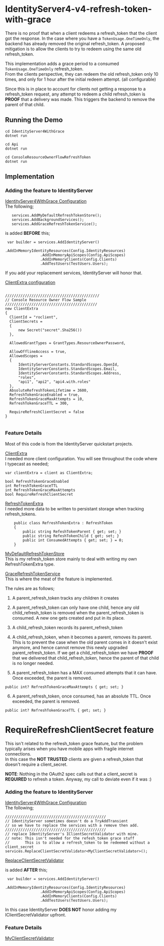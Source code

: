 # IdentityServer4-v4-refresh-token-with-grace

There is no proof that when a client redeems a refresh_token that the client got the response.  In the case where you have a ```TokenUsage.OneTimeOnly```, the backend has already removed the original refresh_token.  A proposed mitigation is to allow the clients to try to redeem using the same old refresh_token.   

This implementation adds a grace period to a consumed ```TokenUsage.OneTimeOnly``` refresh_token.  
From the clients perspective, they can redeem the old refresh_token only 10 times, and only for 1 hour after the initial redeem attempt.  (all configurable)  

Since this is in place to account for clients not getting a response to a refresh_token request, any attempt to redeem a child refresh_token is **PROOF** that a delivery was made.  This triggers the backend to remove the parent of that child.  


## Running the Demo

```
cd IdentityServer4WithGrace
dotnet run
```
```
cd Api
dotnet run
```
```
cd ConsoleResourceOwnerFlowRefreshToken
dotnet run
```

## Implementation

### Adding the feature to IdentityServer  
[IdentityServer4WithGrace Configuration](./src/IdentityServer4WithGrace/Startup.cs)  
The following;  
```
   services.AddMyDefaultRefreshTokenStore();
   services.AddBackgroundServices();
   services.AddGraceRefreshTokenService();
```
is added **BEFORE** this;
```
 var builder = services.AddIdentityServer()
                .AddInMemoryIdentityResources(Config.IdentityResources)
                .AddInMemoryApiScopes(Config.ApiScopes)
                .AddInMemoryClients(Config.Clients)
                .AddTestUsers(TestUsers.Users);
```
If you add your replacement services, IdentityServer will honor that.  

[ClientExtra configuration](./src/IdentityServer4WithGrace/Config.cs)  
```
 
///////////////////////////////////////////
// Console Resource Owner Flow Sample
//////////////////////////////////////////
new ClientExtra
{
  ClientId = "roclient",
  ClientSecrets =
  {
      new Secret("secret".Sha256())
  },

  AllowedGrantTypes = GrantTypes.ResourceOwnerPassword,

  AllowOfflineAccess = true,
  AllowedScopes =
  {
      IdentityServerConstants.StandardScopes.OpenId,
      IdentityServerConstants.StandardScopes.Email,
      IdentityServerConstants.StandardScopes.Address,
      "roles",
      "api1", "api2", "api4.with.roles"
  },
  AbsoluteRefreshTokenLifetime = 3600,
  RefreshTokenGraceEnabled = true,
  RefreshTokenGraceMaxAttempts = 10,
  RefreshTokenGraceTTL = 300,

  RequireRefreshClientSecret = false
}
 

```


### Feature Details

Most of this code is from the IdentityServer quickstart projects.

[ClientExtra](./src/ClientStore/Models/ClientExtra.cs)   
I needed more client configuration.  You will see throughout the code where I typecast as needed;  
```
var clientExtra = client as ClientExtra;
```

```
bool RefreshTokenGraceEnabled 
int RefreshTokenGraceTTL 
int RefreshTokenGraceMaxAttempts 
bool RequireRefreshClientSecret
```  

[RefreshTokenExtra](./src/GraceRefreshTokenService/Models/RefreshTokenExtra.cs)  
I needed more data to be written to persistant storage when tracking refresh_tokens.   
```
    public class RefreshTokenExtra : RefreshToken
    {
        public string RefeshTokenParent { get; set; }
        public string RefeshTokenChild { get; set; }
        public int ConsumedAttempts { get; set; } = 0;
    }
```
[MyDefaultRefreshTokenStore](./src/PersistantStorage/MyDefaultRefreshTokenStore.cs)  
This is my refresh_token store mainly to deal with writing my own RefreshTokenExtra type.  


[GraceRefreshTokenService](./src/GraceRefreshTokenService/GraceRefreshTokenService.cs)  
This is where the meat of the feature is implemented.  

The rules are as follows;
1. A parent_refresh_token tracks any children it creates  

2. A parent_refresh_token can only have one child, hence any old child_refresh_token is removed when the parent_refresh_token is consumed.  A new one gets created and put in its place.  

3. A child_refresh_token records its parent_refresh_token  

4. A child_refresh_token, when it becomes a parent, removes its parent.  This is to prevent the case when the old parent comes in it doesn't exist anymore, and hence cannot remove this newly upgraded parent_refresh_token.  If we get a child_refresh_token we have **PROOF** that we delivered that child_refresh_token, hence the parent of that child is no longer needed.  


5. A parent_refresh_token has a MAX consumed attempts that it can have.  Once exceeded, the parent is removed.  
```
public int? RefreshTokenGraceMaxAttempts { get; set; }
```
6. A parent_refresh_token, once consumed, has an absolute TTL.  Once exceeded, the parent is removed.  
```
public int? RefreshTokenGraceTTL { get; set; }
```


# RequireRefreshClientSecret feature

This isn't related to the refresh_token grace feature, but the problem typically arises when you have mobile apps with fragile internet connections.  
In this case the **NOT TRUSTED** clients are given a refresh_token that doesn't require a client_secret.

**NOTE**: Nothing in the OAuth2 spec calls out that a client_secret is **REQUIRED** to refresh a token.  Anyway, my call to deviate even if it was :)  


### Adding the feature to IdentityServer  
[IdentityServer4WithGrace Configuration](./src/IdentityServer4WithGrace/Startup.cs)  
The following;  
```
//////////////////////////////////////////////
// IdentityServer sometimes doesn't do a TryAddTransient
// so we have to replace the services with a remove then add.
//////////////////////////////////////////////
// replace IdentityServer's IClientSecretValidator with mine.
// note: This isn't needed for the refesh_token grace stuff
//       This is to allow a refresh_token to be redeemed without a client_secret
services.ReplaceClientSecretValidator<MyClientSecretValidator>();
```
[ReplaceClientSecretValidator](./src/MyValidators/Extensions/DependencyInjectionExtensions.cs)   


is added **AFTER** this;
```
 var builder = services.AddIdentityServer()
                .AddInMemoryIdentityResources(Config.IdentityResources)
                .AddInMemoryApiScopes(Config.ApiScopes)
                .AddInMemoryClients(Config.Clients)
                .AddTestUsers(TestUsers.Users);
```
In this case IdentityServer **DOES NOT** honor adding my IClientSecretValidator upfront.

### Feature Details  
[MyClientSecretValidator](./src/MyValidators/MyClientSecretValidator.cs)    









